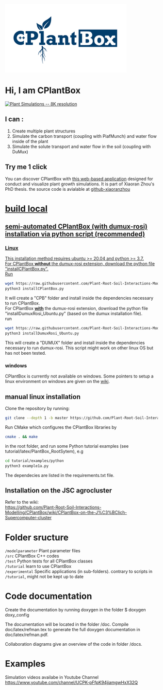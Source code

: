 
<img src="Logo_long_white.png" alt="drawing" width="400"/>

# Hi, I am CPlantBox
[![Plant Simulations -- 8K resolution](https://media.giphy.com/media/LmBztw7mNwluJPJ3cU/giphy.gif)](https://www.youtube.com/watch?v=jNbvjW-WFvk "CPlantBox Simulations -- 8K resolution")

## I can :
1. Create multiple plant structures
2. Simulate the carbon transport (coupling with PiafMunch) and water flow inside of the plant
3. Simulate the solute transport and water flow in the soil (coupling with DuMux)


## Try me 1 click
You can discover CPlantBox with 
[this web-based application](http://cplantbox.com) designed for conduct and visualize plant growth simulations. It is part of Xiaoran Zhou's PhD thesis. the source code is avialable at <a href="https://github.com/xiaoranzhou/cpb">github-xiaoranzhou

# build local
## semi-automated CPlantBox (with dumux-rosi) installation via python script (recommended)
### Linux
This installation method requires ubuntu >= 20.04 and python >= 3.7.\
For CPlantBox <ins>__without__</ins> the dumux-rosi extension, download the python file "installCPlantBox.py".\
Run
```bash
wget https://raw.githubusercontent.com/Plant-Root-Soil-Interactions-Modelling/CPlantBox/master/installCPlantBox.py
python3 installCPlantBox.py
```
It will create a "CPB" folder and install inside the dependencies necessary to run CPlantBox.\
For CPlantBox <ins>__with__</ins> the dumux-rosi extension, download the python file "installDumuxRosi_Ubuntu.py" (based on the dumux installation file).\
run
```bash
wget https://raw.githubusercontent.com/Plant-Root-Soil-Interactions-Modelling/CPlantBox/master/installDumuxRosi_Ubuntu.py
python3 installDumuxRosi_Ubuntu.py
```
This will create a "DUMUX" folder and install inside the dependencies necessary to run dumux-rosi.
This script might work on other linux OS but has not been tested.

### windows
CPlantBox is currently not available on windows. 
Some pointers to setup a linux environment on windows are given on the [wiki](https://github.com/Plant-Root-Soil-Interactions-Modelling/CPlantBox/wiki/Help-for-windows-users).

## manual linux installation 
Clone the repository by running:
```bash
git clone --depth 1 -b master https://github.com/Plant-Root-Soil-Interactions-Modelling/CPlantBox.git
```
Run CMake which configures the CPlantBox libraries by 
```bash
cmake . && make
```
in the root folder, and run some Python tutorial examples (see tutorial/latex/PlantBox_RootSytem), e.g
```bash
cd tutorial/examples/python
python3 example1a.py
```

The dependecies are listed in the requirements.txt file.
## Installation on the JSC agrocluster
Refer to the wiki:\
https://github.com/Plant-Root-Soil-Interactions-Modelling/CPlantBox/wiki/CPlantBox-on-the-J%C3%BClich-Supercomputer-cluster
# Folder sructure

`/modelparameter`		Plant parameter files\
`/src`			CPlantBox C++ codes\
`/test`   Python tests for all CPlantBox classes\
`/tutorial` 		learn to use CPlantBox\
`/experimental`		Specific applications (in sub-folders). contrary to scripts in `/tutorial`, might not be kept up to date

# Code documentation

Create the documentation by running doxygen in the folder 
$ doxygen doxy_config

The documentation will be located in the folder /doc. Compile doc/latex/refman.tex to generate the full doxygen documentation in doc/latex/refman.pdf.

Collaboration diagrams give an overview of the code in folder /docs.

# Examples
Simulation videos availabe in Youtube Channel https://www.youtube.com/channel/UCPK-pFfpK94jiamgwHxX32Q



